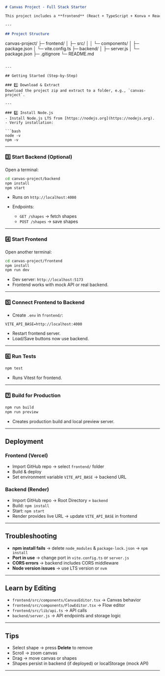 
```markdown
# Canvas Project - Full Stack Starter

This project includes a **frontend** (React + TypeScript + Konva + React Flow) and a **backend** (Node.js + Express) to create a canvas editor and flow editor with persistent storage support.

---

## Project Structure

```

canvas-project/
├─ frontend/
│   ├─ src/
│   │   └─ components/
│   ├─ package.json
│   └─ vite.config.ts
├─ backend/
│   ├─ server.js
│   └─ package.json
├─ .gitignore
└─ README.md

````

---

## Getting Started (Step-by-Step)

### 1️⃣ Download & Extract
Download the project zip and extract to a folder, e.g., `canvas-project`.

---

### 2️⃣ Install Node.js
- Install Node.js LTS from [https://nodejs.org](https://nodejs.org).  
- Verify installation:

```bash
node -v
npm -v
````

---

### 3️⃣ Start Backend (Optional)

Open a terminal:

```bash
cd canvas-project/backend
npm install
npm start
```

* Runs on `http://localhost:4000`
* Endpoints:

  * `GET /shapes` → fetch shapes
  * `POST /shapes` → save shapes

---

### 4️⃣ Start Frontend

Open another terminal:

```bash
cd canvas-project/frontend
npm install
npm run dev
```

* Dev server: `http://localhost:5173`
* Frontend works with mock API or real backend.

---

### 5️⃣ Connect Frontend to Backend

* Create `.env` in `frontend/`:

```
VITE_API_BASE=http://localhost:4000
```

* Restart frontend server.
* Load/Save buttons now use backend.

---

### 6️⃣ Run Tests

```bash
npm test
```

* Runs Vitest for frontend.

---

### 7️⃣ Build for Production

```bash
npm run build
npm run preview
```

* Creates production build and local preview server.

---

## Deployment

### Frontend (Vercel)

* Import GitHub repo → select `frontend/` folder
* Build & deploy
* Set environment variable `VITE_API_BASE` → backend URL

### Backend (Render)

* Import GitHub repo → Root Directory = `backend`
* Build: `npm install`
* Start: `npm start`
* Render provides live URL → update `VITE_API_BASE` in frontend

---

## Troubleshooting

* **npm install fails** → delete `node_modules` & `package-lock.json` → `npm install`
* **Port in use** → change port in `vite.config.ts` or `server.js`
* **CORS errors** → backend includes CORS middleware
* **Node version issues** → use LTS version or `nvm`

---

## Learn by Editing

* `frontend/src/components/CanvasEditor.tsx` → Canvas behavior
* `frontend/src/components/FlowEditor.tsx` → Flow editor
* `frontend/src/lib/api.ts` → API calls
* `backend/server.js` → API endpoints and storage logic

---

## Tips

* Select shape → press **Delete** to remove
* Scroll → zoom canvas
* Drag → move canvas or shapes
* Shapes persist in backend (if deployed) or localStorage (mock API)

---

